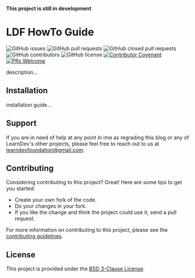 **This project is still in development**

# LDF HowTo Guide

![GitHub issues](https://img.shields.io/github/issues/LearnDev-Foundation/how-to-blog?style=plastic) ![GitHub pull requests](https://img.shields.io/github/issues-pr/LearnDev-Foundation/how-to-blog?style=plastic) ![GitHub closed pull requests](https://img.shields.io/github/issues-pr-closed/LearnDev-Foundation/how-to-blog?style=plastic) ![GitHub contributors](https://img.shields.io/github/contributors/LearnDev-Foundation/how-to-blog?style=plastic) ![GitHub license](https://img.shields.io/github/license/LearnDev-Foundation/how-to-blog?style=plastic) [![Contributor Covenant](https://img.shields.io/badge/Contributor%20Covenant-2.1-4baaaa.svg)](code_of_conduct.md) [![PRs Welcome](https://img.shields.io/badge/PRs-welcome-brightgreen.svg?style=plastic)](https://makeapullrequest.com)

description...

## Installation

installation guide...

## Support

If you are in need of help at any point in ime as regrading this blog or any of LearnDev's other projects, please feel free to reach out to us at [learndevfoundation@gmail.com](mailto:learndevfoundation@gmail.com).

## Contributing

Considering contributing to this project? Great! Here are some tips to get you started:

* Create your own fork of the code.
* Do your changes in your fork.
* If you like the change and think the project could use it, send a pull request.

For more information on contributing to this project, please see the [contributing guidelines](CONTRIBUTING.md).

## License

This project is provided under the [BSD 3-Clause License](https://opensource.org/licenses/BSD-3-Clause).